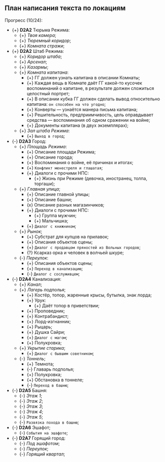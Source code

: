 ## План написания текста по локациям
Прогресс (10/24):

   * {+} **D2A2** Тюрьма Режима:
      * {+} *Твоя камера*;
      * {+} *Тюремный коридор*;
      * {+} *Комната стражи*;
   * {+} **D2A2** Штаб Режима:
      * {+} *Коридор штаба*;
      * {+} *Арсенал*;
      * {+} *Казармы*;
      * {+} *Комната капитана*:
         * {+} ГГ должен узнать капитана в описании Комнаты;
         * {+} Каждая вещь в Комнате даёт ГГ какой-то кусочек воспоминаний о капитане, в результате должен сложиться целостный портрет;
         * {+} В описании кубка ГГ должен сделать вывод относительно капитана: `он способен на что угодно`;
         * {+} Конверты &mdash; узнаётся манера письма капитана;
         * {+} Решительность, предприимчивость, цель оправдывает средства &mdash; воспоминания об одном сражении на войне;
         * {+} Документы капитана (в двух экземплярах);
      * {+} *Зал штаба Режима*:
         * {+} `Выход в город`;
   * {-} **D2A3** Город:
      * {+} *Площадь Режима*:
         * {+} Описание площади Режима;
         * {+} Описание города;
         * {+} Воспоминания о войне, её причинах и итогах;
         * {+} `Конфликт менестреля и глашатая`;
         * {+} Диалоги с прочими НПС:
            * {+} Жизнь при Режиме (девочка, иностранец, толпа, торгаши);
      * {+} *Главная улица*;
         * {+} Описание главной улицы;
         * {+} Описание башни;
         * {x} Описание разных магазинчиков;
         * {+} Диалоги с прочими НПС:
            * {+} Группа мужчин;
            * {+} Мальчишка;
         * {+} `Диалог с книжником`;
      * {+} *Рынок*;
         * {+} Субстрат для купцов на прилавок;
         * {+} Описания объектов сцены;
         * {+} `Диалог с продавцом пряностей из Вольных городов`;
         * {?} Ксарказ орка и человек в волчьей шкуре;
      * {-} *Переулок*:
         * {+} Описания объектов сцены;
         * {+} `Переход в канализацию`;
         * {-} `Диалог с сослуживцем`;
   * {-} **D2A4** Канализация:
      * {+} *Канал*;
      * {+} *Лагерь подполья*;
         * {+} Костёр, топор, жаренные крысы, бутылка, знак лорда;
         * {+} Урук:
            * {+} Даёт топор в приветствии;
         * {+} Проповедник;
         * {+} Контрабандист;
         * {+} Лорд-изгнанник;
         * {+} Рыцарь;
         * {+} Душка Сайри;
         * {+} `Диалог с магом`;
         * {+} Полукровка;
      * {+} *Укрытие старика*;
         * {+} `Диалог с бывшим советником`;
      * {-} *Тоннель*;
         * {+} Темнота;
         * {-} Главарь подполья;
         * {+} Полукровка;
         * {+} Обстановка в тоннеле;
         * {-} `Переход в башню`;
   * {-} **D2A5** Башня:
      * {-} *Этаж 1*;
      * {-} *Этаж 2*;
      * {-} *Этаж 3*;
      * {-} *Этаж 4*;
      * {-} *Этаж 5*;
      * {-} `Развязка похода в башню`;
   * {-} **D2A6** Эшафот;
      * {-} `События на эшафоте`;
   * {-} **D2A7** Горящий город:
      * {-} *Под эшафотом*;
      * {-} *Переулок*;
      * {-} *Горящий квартал*;
